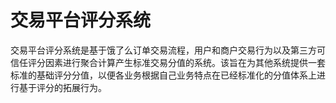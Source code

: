 # 交易平台评分系统

交易平台评分系统是基于饿了么订单交易流程，用户和商户交易行为以及第三方可信任评分因素进行聚合计算产生标准交易分值的系统。该旨在为其他系统提供一套标准的基础评分分值，以便各业务根据自己业务特点在已经标准化的分值体系上进行基于评分的拓展行为。
